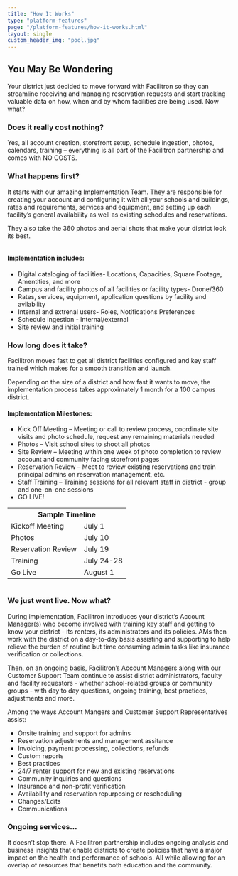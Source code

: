 ```yaml
---
title: "How It Works"
type: "platform-features"
page: "/platform-features/how-it-works.html"
layout: single
custom_header_img: "pool.jpg"
---
```


<h2 class="h2-responsive">You May Be Wondering</h2>

<p>Your district just decided to move forward with Facilitron so they can streamline receiving and managing reservation requests and start tracking valuable data on how, when and by whom facilities are being used. Now what?</p>

<h3 class="vertical-callout h3-responsive">Does it really cost nothing?</h3>

<p>Yes, all account creation, storefront setup, schedule ingestion, photos, calendars, training – everything is all part of the Facilitron partnership and comes with NO COSTS.</p>

<h3 class="vertical-callout h3-responsive">What happens first?</h3>

<p>It starts with our amazing Implementation Team. They are responsible for creating your account and configuring it with all your schools and buildings, rates and requirements, services and equipment, and setting up each facility’s general availability as well as existing schedules and reservations.</p>

<p>They also take the 360 photos and aerial shots that make your district look its best.</p>

<!-- no-cost-set-up-section -->
<div class="row mt-5">
  <div class="col-lg-5">
    <img src="http://fillmurray.com/400/500" alt="">
  </div>
  <div class="col-lg-7">
    <h4 class="h4-responsive">Implementation includes:</h4>
    <ul class="f-ul">
      <li>Digital cataloging of facilities- Locations, Capacities, Square Footage, Amentities, and more</li>
      <li>Campus and facility photos of all facilities or facility types- Drone/360</li>
      <li>Rates, services, equipment, application questions by facility and avilability </li>
      <li>Internal and extrenal users- Roles, Notifications Preferences</li>
      <li>Schedule ingestion - internal/external</li>
      <li>Site review and initial training</li>
    </ul>
  </div>
</div>
<!-- /no-cost-set-up-section -->

<h3 class="vertical-callout h3-responsive">How long does it take?</h3>

<p>Facilitron moves fast to get all district facilities configured and key staff trained which makes for a smooth transition and launch. </p>

<p>Depending on the size of a district and how fast it wants to move, the implementation process takes approximately 1 month for a 100 campus district. </p>

<h4 class="h4-responsive">Implementation Milestones:</h4>

<ul class="f-ul">
  <li>Kick Off Meeting – Meeting or call to review process, coordinate site visits and photo schedule, request any remaining materials needed</li>

  <li>Photos – Visit school sites to shoot all photos</li>

  <li>Site Review – Meeting within one week of photo completion to review account and community facing storefront pages</li>

  <li>Reservation Review – Meet to review existing reservations and train principal
  admins on reservation management, etc.</li>

  <li>Staff Training – Training sessions for all relevant staff in district - group and one-on-one sessions</li>

  <li>GO LIVE!</li>
</ul>

<!-- timeline & photo section -->
<div class="row m-5">
  <div class="col-md-6">
    <table class="f-table">
    <tr>
      <th colspan="2">Sample Timeline</th>
    </tr>
      <tr>
        <td>Kickoff Meeting</td>
        <td>July 1</td>
      </tr>
      <tr>
        <td>Photos</td>
        <td>July 10</td>
      </tr>
      <tr>
        <td>Reservation Review</td>
        <td>July 19</td>
      </tr>
      <tr>
        <td>Training</td>
        <td>July 24-28</td>
      </tr>
      <tr>
        <td>Go Live</td>
        <td>August 1</td>
      </tr>
    </table>
  </div>
  <!-- end table column -->
  <div class="col-md-6">
    <img src="http://fillmurray.com/400/300" alt="">
  </div>
</div>
<!-- /timeline & photo section -->

<h3 class="vertical-callout h3-responsive">We just went live. Now what?</h3>
<p>During implementation, Facilitron introduces your district’s Account Manager(s) who become involved with training key staff and getting to know your district - its renters, its administrators and its policies.  AMs then work with the district on a day-to-day basis assisting and supporting to help relieve the burden of routine but time consuming admin tasks like insurance verification or collections.</p>
<p>Then, on an ongoing basis, Facilitron’s Account Managers along with our Customer Support Team continue to assist district administrators, faculty and facility requestors - whether school-related groups or community groups - with day to day questions, ongoing training, best practices, adjustments and more.</p>
<p>Among the ways Account Mangers and Customer Support Representatives assist:</p>

<ul class="f-ul">
  <li>Onsite training and support for admins</li>
  <li>Reservation adjustments and management assitance</li>
  <li>Invoicing, payment processing, collections, refunds</li>
  <li>Custom reports</li>
  <li>Best practices</li>
  <li>24/7 renter support for new and existing reservations</li>
  <li>Community inquiries and questions</li>
  <li>Insurance and non-profit verification</li>
  <li>Availability and reservation repurposing or rescheduling</li>
  <li>Changes/Edits</li>
  <li>Communications</li>
</ul>

<h3 class="vertical-callout h3-responsive">Ongoing services…</h3>
<p> It doesn’t stop there.  A Facilitron partnership includes ongoing analysis and business insights that enable districts to create policies that have a major impact on the health and performance of schools.  All while allowing for an overlap of resources that benefits both education and the community. </p>